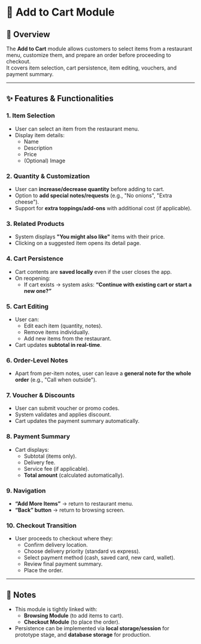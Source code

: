 # 🛒 Add to Cart Module

## 📌 Overview
The **Add to Cart** module allows customers to select items from a restaurant menu, customize them, and prepare an order before proceeding to checkout.  
It covers item selection, cart persistence, item editing, vouchers, and payment summary.

---

## ✨ Features & Functionalities

### 1. Item Selection
- User can select an item from the restaurant menu.  
- Display item details:  
  - Name  
  - Description  
  - Price  
  - (Optional) Image  

### 2. Quantity & Customization
- User can **increase/decrease quantity** before adding to cart.  
- Option to **add special notes/requests** (e.g., "No onions", "Extra cheese").  
- Support for **extra toppings/add-ons** with additional cost (if applicable).  

### 3. Related Products
- System displays **"You might also like"** items with their price.  
- Clicking on a suggested item opens its detail page.  

### 4. Cart Persistence
- Cart contents are **saved locally** even if the user closes the app.  
- On reopening:  
  - If cart exists → system asks: **“Continue with existing cart or start a new one?”**  

### 5. Cart Editing
- User can:  
  - Edit each item (quantity, notes).  
  - Remove items individually.  
  - Add new items from the restaurant.  
- Cart updates **subtotal in real-time**.  

### 6. Order-Level Notes
- Apart from per-item notes, user can leave a **general note for the whole order** (e.g., "Call when outside").  

### 7. Voucher & Discounts
- User can submit voucher or promo codes.  
- System validates and applies discount.  
- Cart updates the payment summary automatically.  

### 8. Payment Summary
- Cart displays:  
  - Subtotal (items only).  
  - Delivery fee.  
  - Service fee (if applicable).  
  - **Total amount** (calculated automatically).  

### 9. Navigation
- **“Add More Items”** → return to restaurant menu.  
- **“Back” button** → return to browsing screen.  

### 10. Checkout Transition
- User proceeds to checkout where they:  
  - Confirm delivery location.  
  - Choose delivery priority (standard vs express).  
  - Select payment method (cash, saved card, new card, wallet).  
  - Review final payment summary.  
  - Place the order.  


---


## 📌 Notes
- This module is tightly linked with:  
  - **Browsing Module** (to add items to cart).  
  - **Checkout Module** (to place the order).  
- Persistence can be implemented via **local storage/session** for prototype stage, and **database storage** for production.  

